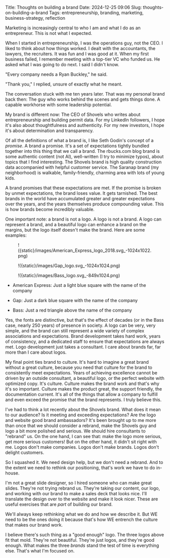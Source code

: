 Title: Thoughts on building a brand
Date: 2024-12-25 09:06
Slug: thoughts-on-building-a-brand
Tags: entrepreneurship, branding, marketing, business-strategy, reflection

Marketing is increasingly central to who I am and what I do as an entrepreneur. This is not what I expected. 

When I started in entrepreneurship, I was the operations guy, not the CEO. I liked to think about how things worked. I dealt with the accountants, the lawyers, the recruiters. It was fun and I was good at it. When my first business failed, I remember meeting with a top-tier VC who funded us. He asked what I was going to do next. I said I didn't know. 

"Every company needs a Ryan Buckley," he said. 

"Thank you," I replied, unsure of exactly what he meant. 

The conversation stuck with me ten years later. That was my personal brand back then: The guy who works behind the scenes and gets things done. A capable workhorse with some leadership potential. 

My brand is different now: The CEO of Shovels who writes about entrepreneurship and building permit data. For my LinkedIn followers, I hope it's also about thoughtfulness and authenticity. For my new investors, I hope it's about determination and transparency.

Of all the definitions of what a brand is, I like Seth Godin's concept of a *promise*. A brand a promise. It's a set of expectations tightly bundled together into this thing that we call a brand. The rbucks.com blog brand is some authentic content (not AI), well-written (I try to minimize typos), about topics that I find interesting. The Shovels brand is high quality construction data accompanied with helpful customer service. The Saranap brand (my neighborhood) is walkable, family-friendly, charming area with lots of young kids. 

A brand promises that these expectations are met. If the promise is broken by unmet expectations, the brand loses value. It gets tarnished. The best brands in the world have accumulated greater and greater expectations over the years, and the years themselves produce compounding value. This is how brands become incredibly valuable.

One important note: a brand is not a logo. A logo is not a brand. A logo can represent a brand, and a beautiful logo can enhance a brand on the margins, but the logo itself doesn't make the brand. Here are some examples:

<figure class="wp-block-image size-large">!({static}/images/American_Express_logo_2018.svg_-1024x1022.png)

!({static}/images/Gap_logo.svg_-1024x1024.png)

!({static}/images/Bass_logo.svg_-849x1024.png)
</figure>

- American Express: Just a light blue square with the name of the company

- Gap: Just a dark blue square with the name of the company

- Bass: Just a red triangle above the name of the company

Yes, the fonts are distinctive, but that's the effect of decades (or in the Bass case, nearly 250 years) of presence in society. A logo can be very, very simple, and the brand can still represent a wide variety of complex associations and expectations. Brand development takes hard work, years of consistency, and a dedicated staff to ensure that expectations are always met. Logo development just takes a consultant. I care about brands far, far more than I care about logos.

My final point ties brand to culture. It's hard to imagine a great brand without a great culture, because you need that culture for the brand to consistently meet expectations. Years of achieving excellence cannot be driven by an outside consultant, a beautiful logo, or the perfect website with optimized copy. It's culture. Culture makes the brand work and that's why it's so important. Culture makes the product great, the support friendly, the documentation current. It's all of the things that allow a company to fulfill and even exceed the promise that the brand represents. I truly believe this. 

I've had to think a lot recently about the Shovels brand. What does it mean to our audience? Is it meeting and exceeding expectations? Are the logo and website good brand ambassadors? It's been brought up to me more than once that we should consider a rebrand, make the Shovels guy and logo a bit more polished and serious. We should hire consultants to "rebrand" us. On the one hand, I can see that: make the logo more serious, get more serious customers! But on the other hand, it didn't sit right with me. Logos don't make companies. Logos don't make brands. Logos don't delight customers. 

So I squashed it. We need design help, but we don't need a rebrand. And to the extent we need to rethink our positioning, that's work we have to do in-house.

I'm not a great slide designer, so I hired someone who can make great slides. They're not trying rebrand us. They're taking our content, our logo, and working with our brand to make a sales deck that looks nice. I'll translate the design over to the website and make it look nicer. These are useful exercises that are *part* of building our brand. 

We'll always keep rethinking what we do and how we describe it. But WE need to be the ones doing it because that's how WE entrench the culture that makes our brand work. 

I believe there's such thing as a "good enough" logo. The three logos above fit that mold. They're not beautiful. They're just logos, and they're good enough. What makes the three *brands* stand the test of time is everything else. That's what I'm focused on.